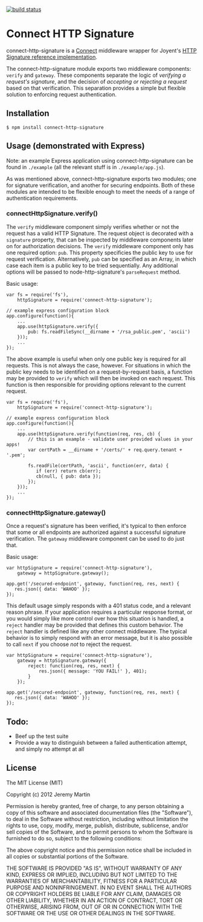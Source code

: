 [![build status](https://secure.travis-ci.org/jmar777/connect-http-signature.png)](http://travis-ci.org/jmar777/connect-http-signature)
# Connect HTTP Signature

connect-http-signature is a [Connect](https://github.com/senchalabs/connect) middleware wrapper for
Joyent's [HTTP Signature reference implementation](https://github.com/joyent/node-http-signature).

The connect-http-signature module exports two middleware components: `verify` and `gateway`. These
components separate the logic of _verifying a request's signature_, and the decision of _accepting or
rejecting a request_ based on that verification. This separation provides a simple but flexible
solution to enforcing request authentication.

## Installation

    $ npm install connect-http-signature

## Usage (demonstrated with Express)

Note: an example Express application using connect-http-signature can be found in `./example` (all the
relevant stuff is in `./example/app.js`).

As was mentioned above, connect-http-signature exports two modules; one for signature verification,
and another for securing endpoints.  Both of these modules are intended to be flexible enough to
meet the needs of a range of authentication requirements.

### connectHttpSignature.verify()

The `verify` middleware component simply verifies whether or not the request has a valid HTTP Signature.
The request object is decorated with a `signature` property, that can be inspected by middleware components
later on for authorization decisions.  The `verify` middleware component only has one required option: `pub`.
This property specificies the public key to use for request verification.  Alternatively, `pub` can be
specified as an Array, in which case each item is a public key to be tried sequentially.  Any additional
options will be passed to node-http-signature's `parseRequest` method.

Basic usage:

    var fs = require('fs'),
        httpSignature = require('connect-http-signature');

    // example express configuration block
    app.configure(function(){
        ...
        app.use(httpSignature.verify({
            pub: fs.readFileSync(__dirname + '/rsa_public.pem', 'ascii')
        }));
        ...
    });

The above example is useful when only one public key is required for all requests. This is not always the
case, however. For situations in which the public key needs to be identified on a request-by-request basis,
a function may be provided to `verify` which will then be invoked on each request. This function is then
responsible for providing options relevant to the current request.

    var fs = require('fs'),
        httpSignature = require('connect-http-signature');

    // example express configuration block
    app.configure(function(){
        ...
        app.use(httpSignature.verify(function(req, res, cb) {
            // this is an example - validate user provided values in your apps!
            var certPath = __dirname + '/certs/' + req.query.tenant + '.pem';

            fs.readFile(certPath, 'ascii', function(err, data) {
               if (err) return cb(err);
               cb(null, { pub: data });
            });
        }));
        ...
    });

### connectHttpSignature.gateway()

Once a request's signature has been verified, it's typical to then enforce that some or all endpoints are
authorized against a successful signature verification. The `gateway` middleware component can be used to
do just that.

Basic usage:

    var httpSignature = require('connect-http-signature'),
        gateway = httpSignature.gateway();
    
    app.get('/secured-endpoint', gateway, function(req, res, next) {
       res.json({ data: 'WAHOO' });
    });

This default usage simply responds with a 401 status code, and a relevant reason phrase. If your application
requires a particular response format, or you would simply like more control over how this situation is
handled, a `reject` handler may be provided that defines this custom behavior.  The `reject` handler is
defined like any other connect middleware. The typical behavior is to simply respond with an error message,
but it is also possible to call `next` if you choose _not_ to reject the request.

    var httpSignature = require('connect-http-signature'),
        gateway = httpSignature.gateway({
            reject: function(req, res, next) {
                res.json({ message: 'YOU FAIL!' }, 401);
            }
        });
    
    app.get('/secured-endpoint', gateway, function(req, res, next) {
       res.json({ data: 'WAHOO' });
    });

## Todo:

  * Beef up the test suite
  * Provide a way to distinguish between a failed authentication attempt, and simply no attempt at all
 

## License 

The MIT License (MIT)

Copyright (c) 2012 Jeremy Martin

Permission is hereby granted, free of charge, to any person obtaining a copy of this software and associated documentation files (the "Software"), to deal in the Software without restriction, including without limitation the rights to use, copy, modify, merge, publish, distribute, sublicense, and/or sell copies of the Software, and to permit persons to whom the Software is furnished to do so, subject to the following conditions:

The above copyright notice and this permission notice shall be included in all copies or substantial portions of the Software.

THE SOFTWARE IS PROVIDED "AS IS", WITHOUT WARRANTY OF ANY KIND, EXPRESS OR IMPLIED, INCLUDING BUT NOT LIMITED TO THE WARRANTIES OF MERCHANTABILITY, FITNESS FOR A PARTICULAR PURPOSE AND NONINFRINGEMENT. IN NO EVENT SHALL THE AUTHORS OR COPYRIGHT HOLDERS BE LIABLE FOR ANY CLAIM, DAMAGES OR OTHER LIABILITY, WHETHER IN AN ACTION OF CONTRACT, TORT OR OTHERWISE, ARISING FROM, OUT OF OR IN CONNECTION WITH THE SOFTWARE OR THE USE OR OTHER DEALINGS IN THE SOFTWARE.
